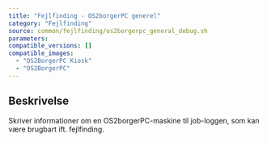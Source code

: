 ```yaml
---
title: "Fejlfinding - OS2borgerPC generel"
category: "Fejlfinding"
source: common/fejlfinding/os2borgerpc_general_debug.sh
parameters:
compatible_versions: []
compatible_images:
  - "OS2BorgerPC Kiosk"
  - "OS2BorgerPC"
---
```


## Beskrivelse
Skriver informationer om en OS2borgerPC-maskine til job-loggen, som kan være brugbart ift. fejlfinding.
